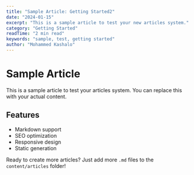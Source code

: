 ```yaml
---
title: "Sample Article: Getting Started2"
date: "2024-01-15"
excerpt: "This is a sample article to test your new articles system."
category: "Getting Started"
readTime: "2 min read"
keywords: "sample, test, getting started"
author: "Mohammed Kashalo"
---
```


# Sample Article

This is a sample article to test your articles system. You can replace this with your actual content.

## Features

- Markdown support
- SEO optimization
- Responsive design
- Static generation

Ready to create more articles? Just add more `.md` files to the `content/articles` folder!
